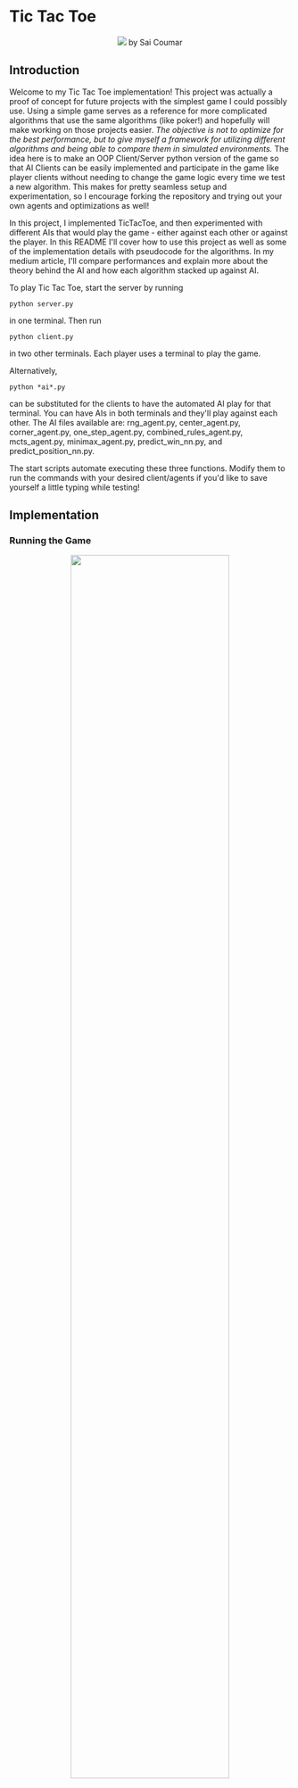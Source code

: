 # Tic Tac Toe

<p align="center">
 <img size="100%" src="https://github.com/saiccoumar/TicTacToe/assets/55699636/d465be6f-2fab-4ed4-9bd3-73c60a43ba31">
 by Sai Coumar
</p>

## Introduction
Welcome to my Tic Tac Toe implementation! 
This project was actually a proof of concept for future projects with the simplest game I could possibly use. Using a simple game serves as a reference for more complicated algorithms that use the same algorithms (like poker!) and hopefully will make working on those projects easier. *The objective is not to optimize for the best performance, but to give myself a framework for utilizing different algorithms and being able to compare them in simulated environments.* The idea here is to make an OOP Client/Server python version of the game so that AI Clients can be easily implemented and participate in the game like player clients without needing to change the game logic every time we test a new algorithm. This makes for pretty seamless setup and experimentation, so I encourage forking the repository and trying out your own agents and optimizations as well! 

In this project, I implemented TicTacToe, and then experimented with different AIs that would play the game - either against each other or against the player. In this README I'll cover how to use this project as well as some of the implementation details with pseudocode for the algorithms. In my medium article, I'll compare performances and explain more about the theory behind the AI and how each algorithm stacked up against AI. 

To play Tic Tac Toe, start the server by running 
```
python server.py
```
in one terminal. Then run
```
python client.py
```
in two other terminals. Each player uses a terminal to play the game. 

Alternatively,
```
python *ai*.py
```
can be substituted for the clients to have the automated AI play for that terminal. You can have AIs in both terminals and they'll play against each other. The AI files available are: rng_agent.py, center_agent.py, corner_agent.py, one_step_agent.py, combined_rules_agent.py, mcts_agent.py, minimax_agent.py, predict_win_nn.py, and predict_position_nn.py.

The start scripts automate executing these three functions. Modify them to run the commands with your desired client/agents if you'd like to save yourself a little typing while testing!

## Implementation
### Running the Game
<p align="center">
 <img width="75%" height=auto src="https://github.com/saiccoumar/TicTacToe/assets/55699636/16ed5b25-8ed2-4822-9569-3b01a115e812">
</p>

### Server

```
class Server:
    def __init__(self):
        ...

    # Function to send game state from the server to the client. Game state includes the board information as well as whose turn it is. Game state info is in json format
    def send_game_state(self, player_socket):
        ...

    # Logic that the server runs to interact with the clients and handle game management
    def handle_client(self, client_socket):
        if players have joined
        start
        while True:
            move = get_move()
            if game_over:
                 # inform client
                 break
            else:
                 # send game state to client
        ...

    def accept_connections(self):
        ...

            

if __name__ == "__main__":
    server = Server()
    threading.Thread(target=server.accept_connections).start()
```
The server essentially manages the game. The server class waits for clients to join, accepts their connection, and begins the game when 2 players have joined. Once the game starts (the "GAME START" code & initial game state has been sent to the clients) it loops and waits for the clients response. If a client responds, it checks if their move is valid, then checks if someone has won. If someone has won, the game ends and the clients are informed that the game is over and who won. If the game isn't over, it sends the updated game state to the client and waits for the next move. Check out the implementation if you're interested in making a Client/Server game!

### Clients/Agents
```
class Agent:
    def __init__(self):
        ...

    # Client messages Server
    def send_message(self, message):
        ...

    # Server messages Client
    def receive_data(self):
        return data_recieved

    # Logic to play the game 
    def play_game(self):
        while True:
            game_state = receive_data()
            # Wait for start code
            if game_state == "GAME STARTED":
                print("Game has started!")

            # If the data is the board, make a move
            elif isinstance(game_state, dict):
                print("Current Board: board")

                if player_turn:
                    position = make_decision()
                    send_message(position)

            # If the move is invalid, the player is prompted again
            elif game_state == "INVALID_MOVE":
                print("Invalid move. Please try again.")
                continue

            # Break when the game is won, drawn, or lost
            elif game_state == "WIN":
                print("RNG Agent won!")
                break
            elif game_state == "DRAW":
                print("It's a draw!")
                break
            elif game_state == LOSS":
                print("RNG Agent lost.")
                break
                
    # Close client socket
    def close_connection(self):
        ...

    # Logic to choose which position to pick
    def make_decision(board):
        ...
        return decision

if __name__ == "__main__":
    # Create a AI client that plays the game using RNG logic. When the game is over, close it's connection to the port.
    client = Agent()
    client.play_game()
    client.close_connection()
```
The client and every agent has this setup. The client waits for the game state or status codes from the server and acts when it's their turn. Each AI agent uses a different method for make_decision while client simply takes input from a user prompt in the terminal. This design is why the agents are modular and we can play the game with different agents without reconfiguring the game logic. 

### AI Agent Decision making
![image](https://github.com/saiccoumar/TicTacToe/assets/55699636/913446e6-aede-4b68-ad81-504e06c58ff4)
Every agent uses this setup with a different "black box". Let's go over how each of make their decisions inside their "black boxes"

### 1. RNG Agent
Starting with the simplest option, we have the most naive approach to tic tac toe: picking a random open square.
```
def make_decision(board):
        # Check for all open positions (valid choices)
        open_positions = []
        for i in range(0,len(board)):
            if board[i] == " ":
                open_positions.append(i+1)
        
        return random.choice(open_positions)
```
This approach has a very low "intelligence" but serves as a good control. It is possible to win by making random choices but with any more intelligence, an AI will be able to consistently beat the random choice agent. If the random choice agent is winning against another AI, then that AI is likely bugged and needs to be reworked. 

Let's add some degree of intelligence. The most basic AIs, rule-based agents, use pre-determined policies defined by domain experts to make generalized selections. Since tic tac toe is a "solved game", and any human with a brain can figure out a good strategy, making a viable rule-based AI is pretty easy. 

### 2. Center Agent
The first rule I tried was always playing the center square every single time. 
```
def make_decision(board, player_sign):
        # Check for all open positions (valid choices)
        open_positions = [i + 1 for i in range(0,len(board)) if board[i] == " "]   
        # If center is empty pick     
        if board[4] == " ":
            print("Pick Center")
            return 5

        print("Pick random")
        return random.choice(open_positions)
```
If the rule cannot be met, we default to random choices. Center choice wins pretty often against RNG client, but can still lose. It essentially aims to subset the game state space to all boards where the bot has played the center, which generally has a higher win rate than the entire set of all game states. This rule is pretty weak and a smart agent could still outmaneuver this pretty easily.

### 3. Corner Agent
```
def make_decision(board, player_sign):
        opp_sign = "O" if player_sign == "X" else "X"
        # Check for all open positions (valid choices)
        open_positions = [i + 1 for i in range(0,len(board)) if board[i] == " "]

        for i in range(0,9,2):
            if board[i] == " " and board[8-i] == opp_sign:
                return i+1
        # If corners are empty pick a corner
        corners = [i+1 for i in range(0,9,2)] 
        if board[0] == " " or board[2] == " " or board[6] == " " or board[8] == " ":
            print("Pick Corner")
            return random.choice(corners) 

        print("Pick random")
        return random.choice(open_positions)
```
This agent aims to take corners opposite to the opponent's corners, and take any other corners that are available. This aims to create forks, where a player has 2 winning options and the opponent can only block one leading to a win. The corner agent can win often, but is vulnerable to the possibility that an agent picks the middle three positions horizontally or vertically because the corner agent will pick corners for the first 2-4 rounds. When corner agent wins, it wins by a blowout but when it loses it loses hard. 

### 4. One Step Agent
```
def make_decision(board, player_sign):
        # Check for all open positions (valid choices)
        open_positions = [i + 1 for i in range(0,len(board)) if board[i] == " "]
        
        # Look for wins
        for i in open_positions:
            board_step = board.copy()
            board_step[i-1] = player_sign
            if TicTacToeGame.check_winner(board_step, player_sign):
                print("Win detected")
                return i
            
        # Prevent losses
        for i in open_positions:
            board_step = board.copy()
            opp_sign = "O" if player_sign == "X" else "X"

            board_step[i-1] = opp_sign\
            if TicTacToeGame.check_winner(board_step, opp_sign):
                print("Stop opponent win")
                return i 

        print("Pick random")
        return random.choice(open_positions)
```
One Step Agent is the first agent that actually tries to look for opportunities to win and prevent a loss. It goes through all the possible turns that the player can make on the current board and returns a position if it can result in an immediate win. Similarly it goes through all possible turns that the opponent can make and returns a position if the opponent can result in an immediate win, thereby preventing that win. Since it goes "one step" into the future to evaluate moves, I named it the One Step Agent.

One step works REALLY well. RNG struggles against it and even later algorithms that we'll cover struggle. One-step unequivocally has the best foresight of what will happen in exactly one move - even better than later algorithms we'll discuss. Unfortunately if an opponent sets up a fork more than one step into the future, One-step cannot detect it and can still lose. We'll address this with the MCTS and minimax algorithms.   

### 5. Combined Rules Agent
```
def make_decision(board, player_sign):
        # Check for all open positions (valid choices)
        open_positions = [i + 1 for i in range(0,len(board)) if board[i] == " "]
        opp_sign = "O" if player_sign == "X" else "X"
        # Look for forks
        # If center is empty pick     
        if board.count(" ") == 8:
            print("Pick Center")
            return 5
        
        for i in open_positions:
            board_step = board.copy()
            board_step[i-1] = player_sign
            # Check if the current move creates a fork
            fork_created = False
            for j in open_positions:
                if j != i:
                    board_step_fork = board_step.copy()
                    board_step_fork[j-1] = opp_sign
                    if TicTacToeGame.check_winner(board_step_fork, player_sign):
                        fork_created = True
                        break
            if fork_created:
                return i

        # Look for wins
        for i in open_positions:
            board_step = board.copy()
            board_step[i-1] = player_sign
            # print("Future board\n-------")
            # Corner_Agent.print_board(board_step)
            if TicTacToeGame.check_winner(board_step, player_sign):
                print("Win detected")
                return i
            
        # Prevent losses
        for i in open_positions:
            board_step = board.copy()
            board_step[i-1] = opp_sign
            # print("Future board\n-------")
            # Corner_Agent.print_board(board_step)
            if TicTacToeGame.check_winner(board_step, opp_sign):
                print("Stop opponent win")
                return i 
      
        # If corners are empty pick a corner
        corners = [i+1 for i in range(0,9,2)] 
        if board[0] == " " or board[2] == " " or board[6] == " " or board[8] == " ":
            print("Pick Corner")
            return random.choice(corners) 

        print("Pick random")
        return random.choice(open_positions)
```

Combined Rules Agent combines the rules of the previous agent as well as a new rule that looks for forks. This agent is VERY strong. Many of the rules compliment each other; corner agent had an issue where it would never pick the center and lose, but with fork and one-step before the corners and center rules after, that vulnerability is covered. The one-step struggled with getting outplayed by forks but the forking logic before covers the vulnerability of that move. Combined Rules performed well against every other bot, but struggled against humans. Humans can pick up on the rules that the agent was using and exploit them very quickly. Tic Tac Toe is a "solved" game so it's possible to make rules to ALWAYS win, but if those rules aren't used then a rules based agent will always be vulnerable to an exploit. This is something we can try to tackle with algorithms aren't built on (simple) knowledge based systems.

### 6. Monte Carlo Tree Search
The first algorithm we'll look at is the Monte Carlo Tree Search algorithm. You've likely heard of this one before - it's famously used for chess engines and board games across the world and I made this my starting point because of it's reputation.
```
class MCTS():
def search(self):
        # Initialize board as state
        root = State(self.board, None, self.agent_sign)
   
        # while True:
        for _ in range(self.iterations):
            self.cprint("New iteration")
            # Select Node
            selected_state = self.select(root)

            # Expand
            expanded_state = self.expand(selected_state)

            # Simulate
            simulation_value = self.rollout(expanded_state)
            
            # Back Prop
            self.backpropagate(expanded_state, simulation_value)
           

        action = best_action(state.actions)
        return action

    ...

class State():
    def __init__(self, board, parent, current_player) -> None:
        self.board = board
        # V = value of the node and it's children node's values
        self.V = 0  
        # n = number of simulations run from the node. Not to be confused with N, the total number of simulations run 
        self.n = 0
        ...
    
    def get_UBT(self, C, N):
        if self.n == 0:
            # Handling the case where n_j is zero to avoid division by zero
            return float("inf")
        log_argument = math.log(N) / self.n if N > 0 and self.n > 0 else 0
        return self.V / self.n + C * math.sqrt(log_argument)


def make_decision(board, player_sign):
        return MCTS(board, C=0.7, iterations = 100000).search()
```
MCTS is a bit complicated and took the most debugging. The general intuition is pretty simple: the monte carlo search tree will add another level of depth, simulate results, and backpropagate results back to previous states. If it reaches the all terminal cases, it will continue sampling to make results more accurate. The benefit of this is that you can run it for however long you want and ALWAYS get a result WITHOUT a complete exhaustive tree search. If you only have resources for 5 iterations, you can only expand 5 states and still get a result. If you have resources for 1,000,000 iterations it will give you a result. This is better than exhaustive search algorithms like minimax which cannot get results unless it finishes searching the entire tree which can be impossible in games like Go which has possible state spaces that are too large to compute. 
The steps:
1. Select a state to expand
2. Expand the state
3. "Rollout" the state and get the result of the simulation
4. Backpropagate the results throughout the tree
5. Repeat for N iterations
The exact specifics of the selection and expansion criteria are very intricate and if you're really interested, I'd recommend examining mcts_agent.py itself. Also, be very careful with other implementations of MCTS. Many implementations will have mistakes (such as expanding the entire tree immediately or using an incorrect UBT equation) and the algorithm will still function but very poorly.

Unfortunately, the MCTS algorithm is still pretty mediocre. After implementing the algorithm, I found that MCTS required more computational resources and wasn't very effective because Tic Tac Toe has such a small game state space. While it wasn't inherently bad, other agents happened to be comparable with much less resources. It consistently beat the weaker agents but was matched evenly with agents like the combined rules agent and minimax.

Let's consider why this is the case with the combined rules agent. In the endgame, where there are only 1 or 2 moves left in the game, MCTS is doing thousands of simulations and making approximate heuristics whereas the Combined rules agent is exhaustively checking the states and deterministically pick the objectively best option with the fork and one-step rules. This is unique to Tic Tac Toe, because the game is so simple and is considered "solved" but in a game like Chess or Go, rule agents and exhaustive searches cannot generalize such a large game state space as well as MCTS. 

### 7. Minimax
With the benefit of hindsight, let's use an exhaustive search with better decision making than combined rules.
```
class Minimax():

    def evaluation_function_1(self, state):
        if win:
            return 10
        elif loss:
            return -10 
        elif draw:
            return 0
        
    def evaluation_function_2(self, state):
        if win:
            if win by fork:
                return 20
            return 10
        elif loss:
            if loss by fork:
                return -20
            return -10 
        elif draw:
            return 0
        
    def max_value(self, state, alpha, beta):
        v = float("-inf")
        if state.terminal:
            # v = self.evaluation_function_1(state)
            v = self.evaluation_function_1(state)
            return v
        for _ , successor in state.successors.items():
            v = max(v, self.min_value(successor, alpha, beta))
            if v >= beta:
                return v
            alpha = max(alpha, v)    
        return v
    
    def min_value(self, state, alpha, beta):
        v = float("inf")
        if state.terminal:
            # v = self.evaluation_function_1(state)
            v = self.evaluation_function_1(state)
            return v    
        for _ , successor in state.successors.items():
            v = min(v, self.max_value(successor, alpha, beta))
            if v <=  alpha:
                return v
            beta = min(beta, v)   
        return v
    
    def search(self):
        alpha, beta = float("-inf"), float("inf")
        root = State(self.board, self.ai_player_sign)
        for _, successor in root.successors.items():
            score = self.min_value(successor, alpha, beta)
            successor.V = score

        # Collect actions with their corresponding minimax values
        min_max_values = {key: child_state.V for key, child_state in root.successors.items()}
        # Shuffle actions with the same minimax value to introduce randomness
        max_actions = [action for action in min_max_values.keys() if min_max_values[action] == max(min_max_values.values())]
        random.shuffle(max_actions)

        return max(max_actions, key=lambda action: min_max_values[action])

    def make_decision(board, player_sign):        
        return Minimax(board, player_sign).search() + 1
```

Minimax is a very straightforward algorithm. Minimax aims to find the sequence of moves that minimize opponents benefit and maximize the agents benefit. To do this we recursively call minimize and maximize functions on each other until reaching terminal states. The terminal state values are evaluated by an evaluation function. Originally I used an evaluation function that would reward winning, penalize losing, and do nothing for a draw. Unfortunately this reward system led to a lot of states being equal in value, so I added a bigger reward for wins by fork and a bigger penalty for loss by fork. I also included alpha/beta pruning in my minimax implementation to improve efficiency.

Minimax also had an issue where it would keep picking the exact same state at the beginning and leading to certain outcomes every time against rule based agents. This is because when there are tied values the max() function always picks the first instance. By using random choices to break ties, this makes it possible to win and lose in different ways rather than lose the same time over and over. This would be solved if my evaluation function was more nuanced as well. 

Minimax had the same strengths that combined rules agent had, but without being so predictable. Against humans, it actually provided a challenge and could not be exploited for vulnerabilities. It was also relatively inefficient because the state space it needs to search through isn't so large. 

Calculations tended to still be a little slow in the early moves. Let's kick it up a notch with neural networks.

### 8. Prediciting Wins Neural Network
My first approach to this was to look for a public tic tac toe dataset and work from there. I found the 1991 UCI dataset to be the most popular dataset: https://archive.ics.uci.edu/dataset/101/tic+tac+toe+endgame. This dataset has an endgame board state and a value associated that tells you whether the game is "positive" (player is winning) or "negative". 
Training: 
```
class TicTacToeModel(nn.Module):
    def __init__(self, input_size, output_size):
        super(TicTacToeModel, self).__init__()
        self.fc1 = nn.Linear(input_size, 256)
        self.relu1 = nn.ReLU()
        self.fc2 = nn.Linear(256, output_size)
        self.tanh = nn.Tanh()

    def forward(self, x):
        x = self.fc1(x)
        x = self.relu1(x)
        x = self.fc2(x)
        x = self.tanh(x)
        return x

X = *load data*
y = *load data*
X_train, X_test, y_train, y_test = train_test_split(X, y, test_size=0.2, random_state=42)
model = TicTacToeModel(input_size, output_size).to(device)

# Define loss function and optimizer
criterion = nn.CrossEntropyLoss()
optimizer = optim.Adam(model.parameters(), lr=0.01)

# Training loop
num_epochs = 10000
for epoch in range(num_epochs):
    # Forward pass
    outputs = model(X_train)
    loss = criterion(outputs, y_train)
 
    # Backward and optimize
    optimizer.zero_grad()
    loss.backward()
    optimizer.step()
```
Predict:
```
def make_decision(board, player_sign, nn_predictor):
   # Check for all open positions (valid choices)
   open_positions = [i + 1 for i in range(0,len(board)) if board[i] == " "]
   if len(open_positions) > 4:
       # return OneStepAgent.make_decision(board, player_sign)
       # return CombinedRulesAgent.make_decision(board, player_sign)
       return OneStepAgent.make_decision(board, player_sign)

   predicted_scores = {}
   for i in open_positions:
       future_board = board.copy()
       future_board[i-1] = player_sign
       predicted_scores[i] = nn_predictor.predict(future_board) 
   choices = [key for key, value in predicted_scores.items() if value == 1]
   print("Endgame Detected.")

   if len(predicted_scores.items())>0:
       print(predicted_scores)
       return max(predicted_scores, key=predicted_scores.get)

   print("NN failed to yield a valid choice")
   return random.choice(open_positions)
```

My approach was to train a neural network to predict winning boards and pick children boards which were indicative of winning boards. Unfortunately there's some glaring issues with this that you'll see the minute you actually use this agent. 
1. The dataset only has endgames. That means for the first 6 moves, this model doesn't have the right knowledge to make good predictions. To handle this I had other agents make decisions until the end where the NN would take over and make predictions.
2. Simpler algorithms perform better towards the end of the game. Rule based agents like one-step and searches like minimax and mcts don't require nearly as many resources to fully play out a game. Therefore, the NN's choice is redundant and underperforms.
3. Endgame is the worst time to make game defining moves. Once you're there, you're already likely to lose or win so neither choice will be particularly better than the other. This both regularly predicts both options as failing options, with one slightly better than the other.

This agent was undoubtedly a flop. The data sucks, the usage of the model is underwhelming, and I don't think the hyperparameters were optimized well either. This was discouraging but seeing the potential of an NN I came up with the next idea.

### 9. Predict Position Neural Network
With this approach I aimed to directly predict what the next position to play would be. I generated data with generate_data.py and then used Combined Rules, Minimax, and MCTS to evaluate what they would decide to play with those random board states. I then trained the nueral network on that data to print a position to play

Train:
```
class TicTacToeModel(nn.Module):
    def __init__(self, input_size, output_size):
        super(TicTacToeModel, self).__init__()
        self.fc1 = nn.Linear(input_size, 256)
        self.relu1 = nn.ReLU()
        self.fc2 = nn.Linear(256, output_size)
        self.tanh = nn.Tanh()

    def forward(self, x):
        x = self.fc1(x)
        x = self.relu1(x)
        x = self.fc2(x)
        x = self.tanh(x)
        return x

X = *load data*
y = *load data*
X_train, X_test, y_train, y_test = train_test_split(X, y, test_size=0.2, random_state=42)

criterion = nn.CrossEntropyLoss()
optimizer = optim.Adam(model.parameters(), lr=0.01)

# Training loop
num_epochs = 10000
for epoch in range(num_epochs):
    # Forward pass
    outputs = model(X_train)
    loss = criterion(outputs, y_train)

    # Backward and optimize
    optimizer.zero_grad()
    loss.backward()
    optimizer.step()
```
Predict:
```
def make_decision(board, nn_predictor):
    # Check for all open positions (valid choices)
    open_positions = [i + 1 for i in range(0,len(board)) if board[i] == " "]
    predicted_value = nn_predictor.predict(board) + 1
    if predicted_value in open_positions:
        return predicted_value 
    print("NN failed to yield a valid choice")
    return random.choice(open_positions)
```
This approach was REALLY good. Combined Rules was flawed because it one could easily learn the rules and play around them, but a nueral network has much less interpretability. Similarly, it combined the patterns that minimax and MCTS make to make a more well rounded decision. It was also incredibly quick. While minimax and mcts require a long and resource-hungry search, neural networks have the capacity to memorize patterns and you can make decisions much faster than search trees. Loading the model often took longer than all the predictions combined. 

## Conclusion
With all the agents made and briefly tested by people and rng_client, we need more testing to evaluate how they compare against each other. Stay tuned for my medium for that! In the meantime, hopefully this covered the important implementation details. These algorithms are fundamental to classical AI and I'm hoping to apply this project towards future projects. Currently I'm working on AI for poker, which is a little more complicated than tic tac toe. Check that repository out as well!  
